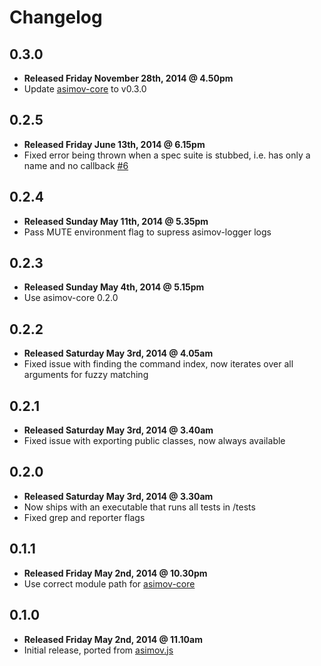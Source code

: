 # Changelog

## 0.3.0

  - **Released Friday November 28th, 2014 @ 4.50pm**
  - Update [asimov-core](http://github.com/adamrenklint/asimov-core) to v0.3.0

## 0.2.5

  - **Released Friday June 13th, 2014 @ 6.15pm**
  - Fixed error being thrown when a spec suite is stubbed, i.e. has only a name and no callback [#6](https://github.com/adamrenklint/asimov-test/issues/6)

## 0.2.4

  - **Released Sunday May 11th, 2014 @ 5.35pm**
  - Pass MUTE environment flag to supress asimov-logger logs

## 0.2.3

  - **Released Sunday May 4th, 2014 @ 5.15pm**
  - Use asimov-core 0.2.0

## 0.2.2

  - **Released Saturday May 3rd, 2014 @ 4.05am**
  - Fixed issue with finding the command index, now iterates over all arguments for fuzzy matching

## 0.2.1

  - **Released Saturday May 3rd, 2014 @ 3.40am**
  - Fixed issue with exporting public classes, now always available

## 0.2.0

  - **Released Saturday May 3rd, 2014 @ 3.30am**
  - Now ships with an executable that runs all tests in /tests
  - Fixed grep and reporter flags

## 0.1.1

  - **Released Friday May 2nd, 2014 @ 10.30pm**
  - Use correct module path for [asimov-core](https://github.com/adamrenklint/asimov-core)

## 0.1.0

  - **Released Friday May 2nd, 2014 @ 11.10am**
  - Initial release, ported from [asimov.js](https://github.com/adamrenklint/asimov.js)
